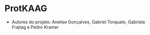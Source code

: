 # ProtKAAG
- Autores do projeto: Anelise Gonçalves, Gabriel Torquato, Gabriela Frajtag e Pedro Kramer
